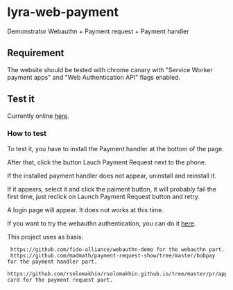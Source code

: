 # lyra-web-payment

Demonstrator Webauthn + Payment request + Payment handler

## Requirement

The website should be tested with chrome canary with "Service Worker payment apps" and "Web Authentication API" flags enabled.

## Test it

Currently online [here](https://test-payment-handler.appspot.com/).

### How to test

To test it, you have to install the Payment handler at the bottom of the page.

After that, click the button Lauch Payment Request next to the phone.

If the installed payment handler does not appear, uninstall and reinstall it.

If it appears, select it and click the paiment button, it will probably fail the first time, just reclick on Launch Payment Request button and retry.

A login page will appear. It does not works at this time.

If you want to try the webauthn authentication, you can do it [here](https://test-payment-handler.appspot.com/pages/authentication.html).

This project uses as basis:

     https://github.com/fido-alliance/webauthn-demo for the webauthn part.
     https://github.com/madmath/payment-request-show/tree/master/bobpay for the payment handler part.
     https://github.com/rsolomakhin/rsolomakhin.github.io/tree/master/pr/apps/basic-card for the payment request part.
